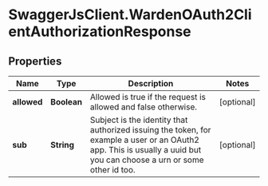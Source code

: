 # SwaggerJsClient.WardenOAuth2ClientAuthorizationResponse

## Properties
Name | Type | Description | Notes
------------ | ------------- | ------------- | -------------
**allowed** | **Boolean** | Allowed is true if the request is allowed and false otherwise. | [optional] 
**sub** | **String** | Subject is the identity that authorized issuing the token, for example a user or an OAuth2 app. This is usually a uuid but you can choose a urn or some other id too. | [optional] 


